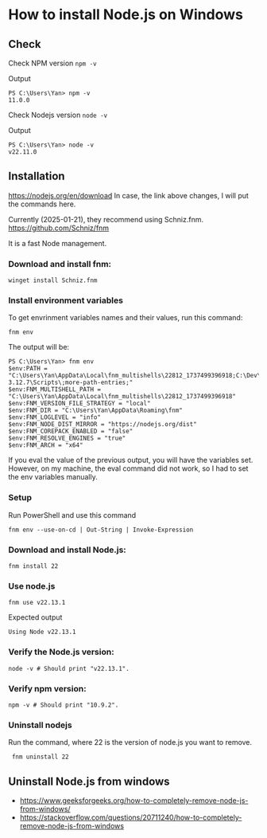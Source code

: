 # How to install Node.js on Windows

## Check
Check NPM version
`npm -v`

Output
```
PS C:\Users\Yan> npm -v
11.0.0
```

Check Nodejs version
`node -v`

Output
```
PS C:\Users\Yan> node -v
v22.11.0
```

## Installation
https://nodejs.org/en/download
In case, the link above changes, I will put the commands here.

Currently (2025-01-21), they recommend using Schniz.fnm. 
https://github.com/Schniz/fnm

It is a fast Node management.

### Download and install fnm:
```
winget install Schniz.fnm
```

### Install environment variables
To get envrinment variables names and their values, run this command:
```
fnm env
```
The output will be:
```
PS C:\Users\Yan> fnm env
$env:PATH = "C:\Users\Yan\AppData\Local\fnm_multishells\22812_1737499396918;C:\Dev\python\python-3.12.7\Scripts\;more-path-entries;"
$env:FNM_MULTISHELL_PATH = "C:\Users\Yan\AppData\Local\fnm_multishells\22812_1737499396918"
$env:FNM_VERSION_FILE_STRATEGY = "local"
$env:FNM_DIR = "C:\Users\Yan\AppData\Roaming\fnm"
$env:FNM_LOGLEVEL = "info"
$env:FNM_NODE_DIST_MIRROR = "https://nodejs.org/dist"
$env:FNM_COREPACK_ENABLED = "false"
$env:FNM_RESOLVE_ENGINES = "true"
$env:FNM_ARCH = "x64"
```

If you eval the value of the previous output, you will have the variables set. However, on my machine, the eval command did not work, so I had to set the env variables manually.

### Setup
Run PowerShell and use this command
```
fnm env --use-on-cd | Out-String | Invoke-Expression
```

### Download and install Node.js:
```
fnm install 22
```

### Use node.js
```
fnm use v22.13.1
```
Expected output
```
Using Node v22.13.1
```

### Verify the Node.js version:
```
node -v # Should print "v22.13.1".
```
### Verify npm version:
```
npm -v # Should print "10.9.2".
```

### Uninstall nodejs
Run the command, where 22 is the version of node.js you want to remove.
```
 fnm uninstall 22
```

## Uninstall Node.js from windows
- https://www.geeksforgeeks.org/how-to-completely-remove-node-js-from-windows/
- https://stackoverflow.com/questions/20711240/how-to-completely-remove-node-js-from-windows

